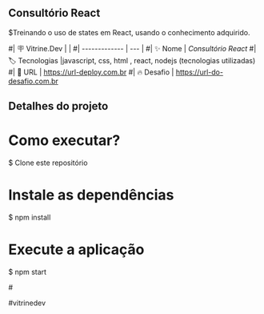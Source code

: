 
## Consultório React

$Treinando o uso de states em React, usando o conhecimento adquirido.

#| :placard: Vitrine.Dev |     |
#| -------------  | --- |
#| :sparkles: Nome        | *Consultório React*
#| :label: Tecnologias |javascript, css, html , react, nodejs (tecnologias utilizadas)
#| :rocket: URL         | https://url-deploy.com.br
#| :fire: Desafio     | https://url-do-desafio.com.br



## Detalhes do projeto

# Como executar?
$ Clone este repositório

# Instale as dependências
$ npm install


# Execute a aplicação 
$ npm start 



<!-- Inserir imagem com a #vitrinedev ao final do link -->
#[](./public/assets/aparelho.png)

#vitrinedev 
